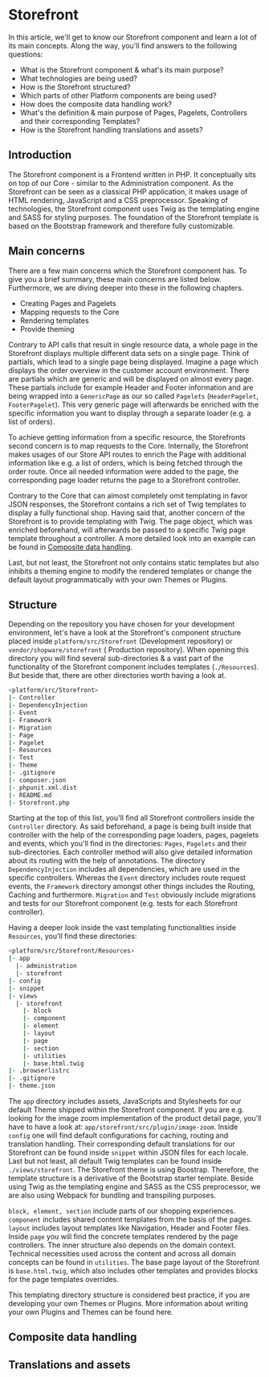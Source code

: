 # Storefront

In this article, we'll get to know our Storefront component and learn a lot of its main concepts. Along the way, you'll
find answers to the following questions:

- What is the Storefront component & what's its main purpose?
- What technologies are being used?
- How is the Storefront structured?
- Which parts of other Platform components are being used?
- How does the composite data handling work?
- What's the definition & main purpose of Pages, Pagelets, Controllers and their corresponding Templates?
- How is the Storefront handling translations and assets?

## Introduction

The Storefront component is a Frontend written in PHP. It conceptually sits on top of our Core - similar to the
Administration component. As the Storefront can be seen as a classical PHP application, it makes usage of HTML
rendering, JavaScript and a CSS preprocessor. Speaking of technologies, the Storefront component uses Twig as the
templating engine and SASS for styling purposes. The foundation of the Storefront template is based on the Bootstrap
framework and therefore fully customizable.

## Main concerns

There are a few main concerns which the Storefront component has. To give you a brief summary, these main concerns are
listed below. Furthermore, we are diving deeper into these in the following chapters.

- Creating Pages and Pagelets
- Mapping requests to the Core
- Rendering templates
- Provide theming

Contrary to API calls that result in single resource data, a whole page in the Storefront displays multiple different
data sets on a single page. Think of partials, which lead to a single page being displayed. Imagine a page which
displays the order overview in the customer account environment. There are partials which are generic and will be
displayed on almost every page. These partials include for example Header and Footer information and are being wrapped
into a `GenericPage` as our so called `Pagelets` (`HeaderPagelet`, `FooterPagelet`). This very generic page will
afterwards be enriched with the specific information you want to display through a separate loader (e.g. a list of
orders).

To achieve getting information from a specific resource, the Storefronts second concern is to map requests to the Core.
Internally, the Storefront makes usages of our Store API routes to enrich the Page with additional information like e.g.
a list of orders, which is being fetched through the order route. Once all needed information were added to the page,
the corresponding page loader returns the page to a Storefront controller.

Contrary to the Core that can almost completely omit templating in favor JSON responses, the Storefront contains a rich
set of Twig templates to display a fully functional shop. Having said that, another concern of the Storefront is to
provide templating with Twig. The page object, which was enriched beforehand, will afterwards be passed to a specific
Twig page template throughout a controller. A more detailed look into an example can be found
in [Composite data handling](#composite-data-handling).

Last, but not least, the Storefront not only contains static templates but also inhibits a theming engine to modify the
rendered templates or change the default layout programmatically with your own Themes or Plugins.

## Structure

Depending on the repository you have chosen for your development environment, let's have a look at the Storefront's
component structure placed inside `platform/src/Storefront` (Development repository) or `vendor/shopware/storefront` (
Production repository). When opening this directory you will find several sub-directories & a vast part of the
functionality of the Storefront component includes templates (`./Resources`). But beside that, there are other
directories worth having a look at.

```bash
<platform/src/Storefront>
|- Controller
|- DependencyInjection
|- Event
|- Framework
|- Migration
|- Page
|- Pagelet
|- Resources
|- Test
|- Theme
|- .gitignore
|- composer.json
|- phpunit.xml.dist
|- README.md
|- Storefront.php
```

Starting at the top of this list, you'll find all Storefront controllers inside the `Controller` directory. As said
beforehand, a page is being built inside that controller with the help of the corresponding page loaders, pages,
pagelets and events, which you'll find in the directories: `Pages`, `Pagelets` and their sub-directories. Each
controller method will also give detailed information about its routing with the help of annotations. The
directory `DependencyInjection` includes all dependencies, which are used in the specific controllers. Whereas
the `Event` directory includes route request events, the `Framework` directory amongst other things includes the
Routing, Caching and furthermore. `Migration` and `Test` obviously include migrations and tests for our Storefront
component (e.g. tests for each Storefront controller).

Having a deeper look inside the vast templating functionalities inside `Resources`, you'll find these directories:

```bash
<platform/src/Storefront/Resources>
|- app
  |- administration
  |- storefront
|- config
|- snippet
|- views
  |- storefront
    |- block
    |- component
    |- element
    |- layout
    |- page
    |- section
    |- utilities
    |- base.html.twig
|- .browserlistrc
|- .gitignore
|- theme.json
```

The `app` directory includes assets, JavaScripts and Stylesheets for our default Theme shipped within the Storefront
component. If you are e.g. looking for the image zoom implementation of the product detail page, you'll have to have a
look at: `app/storefront/src/plugin/image-zoom`. Inside `config` one will find default configurations for caching,
routing and translation handling. Their corresponding default translations for our Storefront can be found
inside `snippet` within JSON files for each locale. Last but not least, all default Twig templates can be found
inside `./views/storefront`. The Storefront theme is using Boostrap. Therefore, the template structure is a derivative
of the Bootstrap starter template. Beside using Twig as the templating engine and SASS as the CSS preprocessor, we are
also using Webpack for bundling and transpiling purposes.

`block, element, section` include parts of our shopping experiences. `component` includes shared content templates from
the basis of the pages. `layout` includes layout templates like Navigation, Header and Footer files. Inside `page` you
will find the concrete templates rendered by the page controllers. The inner structure also depends on the domain
context. Technical necessities used across the content and across all domain concepts can be found in `utilities`. The
base page layout of the Storefront is `base.html.twig`, which also includes other templates and provides blocks for the
page templates overrides.

This templating directory structure is considered best practice, if you are developing your own Themes or Plugins. More
information about writing your own Plugins and Themes can be found here.

## Composite data handling

## Translations and assets
